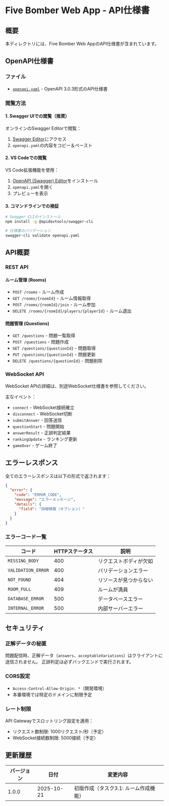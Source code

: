# Five Bomber Web App - API仕様書

## 概要

本ディレクトリには、Five Bomber Web AppのAPI仕様書が含まれています。

## OpenAPI仕様書

### ファイル
- [`openapi.yaml`](./openapi.yaml) - OpenAPI 3.0.3形式のAPI仕様書

### 閲覧方法

#### 1. Swagger UIでの閲覧（推奨）

オンラインのSwagger Editorで閲覧：
1. [Swagger Editor](https://editor.swagger.io/)にアクセス
2. `openapi.yaml`の内容をコピー＆ペースト

#### 2. VS Codeでの閲覧

VS Code拡張機能を使用：
1. [OpenAPI (Swagger) Editor](https://marketplace.visualstudio.com/items?itemName=42Crunch.vscode-openapi)をインストール
2. `openapi.yaml`を開く
3. プレビューを表示

#### 3. コマンドラインでの検証

```bash
# Swagger CLIのインストール
npm install -g @apidevtools/swagger-cli

# 仕様書のバリデーション
swagger-cli validate openapi.yaml
```

## API概要

### REST API

#### ルーム管理 (Rooms)
- `POST /rooms` - ルーム作成
- `GET /rooms/{roomId}` - ルーム情報取得
- `POST /rooms/{roomId}/join` - ルーム参加
- `DELETE /rooms/{roomId}/players/{playerId}` - ルーム退出

#### 問題管理 (Questions)
- `GET /questions` - 問題一覧取得
- `POST /questions` - 問題作成
- `GET /questions/{questionId}` - 問題取得
- `PUT /questions/{questionId}` - 問題更新
- `DELETE /questions/{questionId}` - 問題削除

### WebSocket API

WebSocket APIの詳細は、別途WebSocket仕様書を参照してください。

主なイベント：
- `connect` - WebSocket接続確立
- `disconnect` - WebSocket切断
- `submitAnswer` - 回答送信
- `questionStart` - 問題開始
- `answerResult` - 正誤判定結果
- `rankingUpdate` - ランキング更新
- `gameOver` - ゲーム終了

## エラーレスポンス

全てのエラーレスポンスは以下の形式で返されます：

```json
{
  "error": {
    "code": "ERROR_CODE",
    "message": "エラーメッセージ",
    "details": {
      "field": "詳細情報（オプション）"
    }
  }
}
```

### エラーコード一覧

| コード | HTTPステータス | 説明 |
|--------|---------------|------|
| `MISSING_BODY` | 400 | リクエストボディが欠如 |
| `VALIDATION_ERROR` | 400 | バリデーションエラー |
| `NOT_FOUND` | 404 | リソースが見つからない |
| `ROOM_FULL` | 409 | ルームが満員 |
| `DATABASE_ERROR` | 500 | データベースエラー |
| `INTERNAL_ERROR` | 500 | 内部サーバーエラー |

## セキュリティ

### 正解データの秘匿

問題配信時、正解データ（`answers`、`acceptableVariations`）はクライアントに送信されません。
正誤判定は必ずバックエンドで実行されます。

### CORS設定

- `Access-Control-Allow-Origin: *`（開発環境）
- 本番環境では特定のドメインに制限予定

### レート制限

API Gatewayでスロットリング設定を適用：
- リクエスト数制限: 1000リクエスト/秒（予定）
- WebSocket接続数制限: 5000接続（予定）

## 更新履歴

| バージョン | 日付 | 変更内容 |
|-----------|------|----------|
| 1.0.0 | 2025-10-21 | 初版作成（タスク3.1: ルーム作成機能） |
